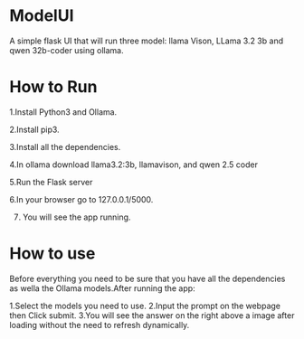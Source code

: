 # ModelUI
A simple flask UI that will run three model: llama Vison, LLama 3.2 3b and qwen 32b-coder using ollama.


# How to Run
1.Install Python3 and Ollama.

2.Install pip3.

3.Install all the dependencies.

4.In ollama download llama3.2:3b, llamavison, and qwen 2.5 coder

5.Run the Flask server

6.In your browser go to 127.0.0.1/5000.

7. You will see the app running.


# How to use
Before everything you need to be sure that you have all the dependencies as wella the Ollama models.After running the app:

1.Select the models you need to use.
2.Input the prompt on the webpage then Click submit.
3.You will see the answer on the right above a image after loading without the need to refresh dynamically.
